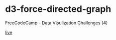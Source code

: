 # d3-force-directed-graph
FreeCodeCamp - Data Visulization Challenges (4)


[live](https://abdelmageed.github.io/d3-force-directed-graph/)